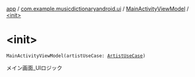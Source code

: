[app](../../index.md) / [com.example.musicdictionaryandroid.ui](../index.md) / [MainActivityViewModel](index.md) / [&lt;init&gt;](./-init-.md)

# &lt;init&gt;

`MainActivityViewModel(artistUseCase: `[`ArtistUseCase`](../../com.example.musicdictionaryandroid.domain.usecase/-artist-use-case/index.md)`)`

メイン画面_UIロジック

